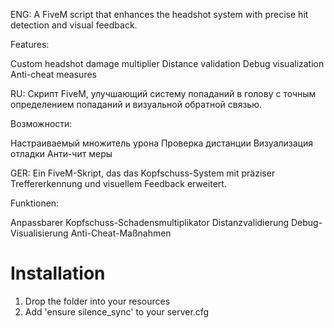 ENG:
A FiveM script that enhances the headshot system with precise hit detection and visual feedback.

Features:

Custom headshot damage multiplier
Distance validation
Debug visualization
Anti-cheat measures

RU:
Скрипт FiveM, улучшающий систему попаданий в голову с точным определением попаданий и визуальной обратной связью.

Возможности:

Настраиваемый множитель урона
Проверка дистанции
Визуализация отладки
Анти-чит меры

GER:
Ein FiveM-Skript, das das Kopfschuss-System mit präziser Treffererkennung und visuellem Feedback erweitert.

Funktionen:

Anpassbarer Kopfschuss-Schadensmultiplikator
Distanzvalidierung
Debug-Visualisierung
Anti-Cheat-Maßnahmen


# Installation
1. Drop the folder into your resources
2. Add 'ensure silence_sync' to your server.cfg
